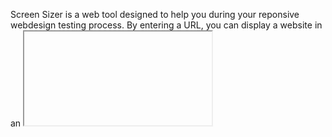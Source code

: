 Screen Sizer is a web tool designed to help you during your reponsive webdesign
testing process. By entering a URL, you can display a website in an <iframe> and
resize it on the fly. This tool is *heavily* inspired from [Quirktools
Screenfly](http://quirktools.com/screenfly) and [TestSize](http://testsize.com/). 

WARNING : Screen Sizer do not replace cross-browser testing. Also, some websites block the usage of Iframe (on top of which Screen Sizer rely) and won't work with Screen Sizer.

A demo instance is available at
[http://screensizer.eliotberriot.com](http://screensizer.eliotberriot.com).

# Why make a clone ?

Having control on services I use seems very important to me, especially when it's work related. Screenfly and TestSize are great tools, but there is absolutely no warranty they'll be available tomorrow.
I also wanted some features that were not available in these tools.

# Features

- Support both generic and custom sizes
- Generate screenshot of visited webpages
- Sharable tests and screenshots (via permalink)
- Sharable test, via permalink
- Multilingual (see
[Available translations](#Available translations) for a list of available
languages)
- Bookmarklet for instant testing when viewing a website
- Keyboard shortcuts for faster usage
- Free as in free beer and free speech (licenced under GPLv3)
- Runable locally, on your very own computer
- Can be deployed on a webserver, for public access over the internet
- Customizable: you can provide your own CSS, JS or even recreate a
whole template that better fits your needs

# Requirements

Screen Sizer is build upon [Flask](http://flask.pocoo.com), a micro-framework written in [Python](http://python.org). It uses [Flask-Babel]() to handle u18n, and [jQuery](http://jquery.com) for client side features. Screenshots are optional, but require [Pageres](https://github.com/sindresorhus/pageres) if you want them enabled.

# Installation

## Local instance

Follow these steps to get a working Screen Sizer local instance. These steps are also needed in case of a production instance.

Screen Sizer requires Python 3.4 or 2.7.

### Virtualenv

First of all, I recommand using [virtualenv](http://virtualenv.readthedocs.org/en/latest/virtualenv.html) and [virtualenvwrapper](http://virtualenvwrapper.readthedocs.org/en/latest/) in order to properly isolate Screen Sizer dependencies. It's especially important if you plan to have multiple Python projects running on your machine.

Ensure you have these tools installed on your machine then:

    mkvirtualenv screen-sizer
    workon screen-sizer # optional just after mkvirtualenv

### Get Screen Sizer

    wget https://github.com/EliotBerriot/screen-sizer/archive/0.4.0.zip -O screen-sizer.zip
    unzip screen-sizer.zip
    mv screen-sizer-* screen-sizer
    cd screen-sizer

### Install python dependencies

If you are using pip, it's easy:

    pip install -r requirements.txt

With easy_install:

    easy_install flask flask-babel

### Enable screenshots (optional)

Pageres require [NodeJS](https://github.com/joyent/node/wiki/installing-node.js-via-package-manager):

    # as root 
    apt-get install curl
    curl -sL https://deb.nodesource.com/setup | bash -
    apt-get install -y nodejs build-essential

Install pageres:

    sudo npm install --global pageres

Create a directory for screenshots:
    
    # example for a local install
    mkdir screenshots

    # example for a public install, you must use a path readable/writable by the webserver
    mkdir /var/www/screenshots


### Create a settings.py file

Copy the example settings and edit it with your preferences (given settings should work out of the box):
    
    cp settings.py.inc settings.py
    nano settings.py

After that, you should be able to run the dev server and access Screen Sizer locally :
    
    python screensizer.py
    # Open http://localhost:5000 (by default) in your web browser
    
If you only want a local instance of Screen Sizer, you can stop here.
For easier launching, you could create a bash script with the following commands :
    
    # screensizer.sh
    
    #!/bin/bash
    workon screen-sizer
    cd /path/to/your/screen/sizer/install
    python screensizer.py
    
And run it with :
    
    bash screensizer.sh

## Production instance

You may want to have a screen Sizer instance publicly accessible over the internet.
It's possible !

Assuming you followed all the steps described in the 'Local instance' section,
you just need to configure your webserver for serving Screen Sizer.

I will cover only one setup, but other configurations are of course possible
(feel free to contribute to this part).

### Apache and mod_wsgi

Just in case:
    
    cd screen-sizer

First, install `mod_wsgi`:
    
    sudo apt-get install libapache2-mod-wsgi
    
Create the virtualhost file and edit it:
    
    sudo cp config/apache /etc/apache2/sites-enabled/screen-sizer
    sudo nano /etc/apache2/sites-enabled/screen-sizer

    sudo service apache2 restart

Set correct permissions on screenshots directory:
    
    sudo chown www-data:www-data -R /path/to/screenshots
    sudo chmod 770 -R /path/to/screenshots

Edit `virtualenv_path` in Screen sizer settings:
    
    nano settings.py    
    # Replace 'virtualenv_path' line and with your own path
    
# Available translations

- French
- English

# Changelog

## 0.3.1 (18 may 2014)

- Fixed typo in README
- Fixed HTML error in template

## 0.3 (18 may 2014)

- Small javascript refactoring
- Added keyboard shorcut (inpired by [TestSize](http://testsize.com/)):
    
    - for zooming-in (+) and out (-)
    - for iterating through sizes registered under "Frequent" menu (spacebar and ctrl+spacebar for reverse)
    - for rotation (R)
    - for full-screen (F)
    - for targeting url input (W), width input (X) and height input (C)
    
- Added "More..." modal for information regarding bookmarklet and keyboard shortcuts

## 0.2.2 (17 may 2014)

- Fixed internal issue when a non-registered locale was provided via URL

## 0.2.1 (17 may 2014)

- Fixed some HTML errors in template. Screen Sizer now pass [HTML Validation](http://validator.w3.org/check?uri=http%3A%2F%2Fscreensizer.eliotberriot.com%2F&charset=%28detect+automatically%29&doctype=Inline&group=0)

## 0.2 (17 may 2014)

- Changes on layout and design
- Added "About" modal
- Added bookmarklet

## 0.1 (16 may 2014)

- Initial release

# Roadmap

- Add a client-side screenshot feature

# License

Screen Sizer is free software: you can redistribute it and/or modify
it under the terms of the GNU General Public License as published by
the Free Software Foundation, either version 3 of the License, or
(at your option) any later version.

Screen Sizer is distributed in the hope that it will be useful,
but WITHOUT ANY WARRANTY; without even the implied warranty of
MERCHANTABILITY or FITNESS FOR A PARTICULAR PURPOSE.  See the
GNU General Public License for more details.

You should have received a copy of the GNU General Public License
along with Screen Sizer.  If not, see <http://www.gnu.org/licenses/>.